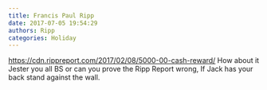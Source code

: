 ```yaml
---
title: Francis Paul Ripp
date: 2017-07-05 19:54:29
authors: Ripp
categories: Holiday
---
```


 https://cdn.rippreport.com/2017/02/08/5000-00-cash-reward/   How about it Jester you all BS or can you prove the Ripp Report wrong, If Jack has your back stand against the wall.